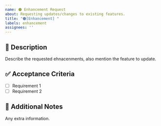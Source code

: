 ```yaml
---
name: 🟠 Enhancement Request
about: Requesting updates/changes to existing features.
title: "🟠[Enhancement] "
labels: enhancement
assignees: ''
---
```


## 🚀 Description
Describe the requested ehnacenments, also mention the feature to update.

## ✅ Acceptance Criteria
- [ ] Requirement 1
- [ ] Requirement 2

## 📌 Additional Notes
Any extra information.
